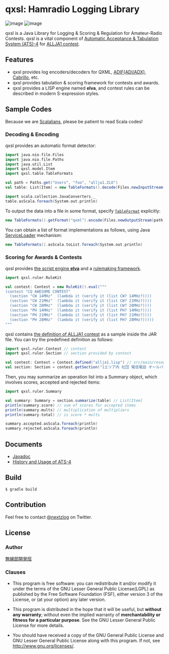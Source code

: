 qxsl: Hamradio Logging Library
====

![image](https://img.shields.io/badge/Java-SE11-green.svg)
![image](https://img.shields.io/badge/license-LGPL3-green.svg)

qxsl is a Java Library for Logging & Scoring & Regulation for Amateur-Radio Contests.
qxsl is a vital component of [Automatic Acceptance & Tabulation System (ATS)-4](https://github.com/nextzlog/ats4) for [ALLJA1 contest](http://ja1zlo.u-tokyo.org/allja1).

## Features

- qxsl provides log encoders/decoders for QXML, [ADIF(ADI/ADX)](http://adif.org), [Cabrillo](https://wwrof.org/cabrillo/), etc.
- qxsl provides tabulation & scoring framework for contests and awards.
- qxsl provides a LISP engine named **elva**, and contest rules can be described in modern S-expression styles.

## Sample Codes

Because we are [Scalalians](https://www.scala-lang.org/), 
please be patient to read Scala codes!

### Decoding & Encoding

qxsl provides an automatic format detector:

```Scala
import java.nio.file.Files
import java.nio.file.Paths
import java.util.List
import qxsl.model.Item
import qxsl.table.TableFormats

val path = Paths.get("Users", "foo", "allja1.ZLO")
val table: List[Item] = new TableFormats().decode(Files.newInputStream(path))

import scala.collection.JavaConverters._
table.asScala.foreach(System.out.println)
```

To output the data into a file in some format, specify [`TableFormat`](https://pafelog.net/qxsl/qxsl/table/TableFormat.html) explicitly:

```Scala
new TableFormats().getFormat("qxml").encode(Files.newOutputStream(path), table)
```

You can obtain a list of format implementations as follows, using Java [ServiceLoader](https://docs.oracle.com/javase/8/docs/api/java/util/ServiceLoader.html) mechanism:

```Scala
new TableFormats().asScala.toList.foreach(System.out.println)
```

### Scoring for Awards & Contests

qxsl provides [the script engine **elva**](https://pafelog.net/qxsl/elva/ElvaScriptEngine.html) and a [rulemaking framework](https://pafelog.net/qxsl/qxsl/ruler/package-summary.html).

```Scala
import qxsl.ruler.RuleKit

val contest: Contest = new RuleKit().eval("""
(contest "CQ AWESOME CONTEST"
  (section "CW 14MHz"  (lambda it (verify it (list CW? 14MHz?))))
  (section "CW 21MHz"  (lambda it (verify it (list CW? 21MHz?))))
  (section "CW 28MHz"  (lambda it (verify it (list CW? 28MHz?))))
  (section "PH 14MHz"  (lambda it (verify it (list PH? 14MHz?))))
  (section "PH 21MHz"  (lambda it (verify it (list PH? 21MHz?))))
  (section "PH 28MHz"  (lambda it (verify it (list PH? 28MHz?)))))
"""
```

qxsl contains [the definition of ALLJA1 contest](src/main/resources/qxsl/ruler/allja1.lisp) as a sample inside the JAR file.
You can try the predefined definition as follows:

```Scala
import qxsl.ruler.Contest // contest
import qxsl.ruler.Section // section provided by contest

val contest: Contest = Contest.defined("allja1.lisp") // src/main/resources/qxsl/ruler/allja1.lisp
val section: Section = contest.getSection("1エリア内 社団 電信電話 オールバンド部門")
```

Then, you may summarize an operation list into a Summary object, which involves scores, accepted and rejected items:

``` Scala
import qxsl.ruler.Summary

val summary: Summary = section.summarize(table) // List[Item]
println(summary.score) // sum of scores for accepted items
println(summary.mults) // multiplication of multipliers
println(summary.total) // is score * mults

summary.accepted.asScala.foreach(println)
summary.rejected.asScala.foreach(println)
```

## Documents

- [Javadoc](https://pafelog.net/qxsl/index.html)
- [History and Usage of ATS-4](https://pafelog.net/ats4.pdf)

## Build

`$ gradle build`

## Contribution

Feel free to contact [@nextzlog](https://twitter.com/nextzlog) on Twitter.

## License

### Author

[無線部開発班](https://pafelog.net)

### Clauses

- This program is free software: you can redistribute it and/or modify it under the terms of the GNU Lesser General Public License(LGPL) as published by the Free Software Foundation (FSF), either version 3 of the License, or (at your option) any later version.

- This program is distributed in the hope that it will be useful, but **without any warranty**; without even the implied warranty of **merchantability or fitness for a particular purpose**.
See the GNU Lesser General Public License for more details.

- You should have received a copy of the GNU General Public License and GNU Lesser General Public License along with this program.
If not, see <http://www.gnu.org/licenses/>.
